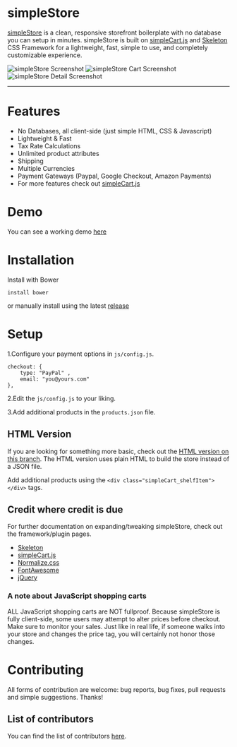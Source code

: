 # simpleStore

[simpleStore](http://cdmedia.github.io/simplestore) is a clean, responsive
storefront boilerplate with no database you can setup in minutes. simpleStore is built on
[simpleCart.js](http://simplecartjs.org) and [Skeleton](http://getskeleton.com)
CSS Framework for a lightweight, fast, simple to use, and completely
customizable experience.

![simpleStore Screenshot](https://raw.githubusercontent.com/cdmedia/simplestore/gh-pages/images/screenshot-v1.1-full.png)
![simpleStore Cart Screenshot](https://raw.githubusercontent.com/cdmedia/simplestore/gh-pages/images/screenshot-v1.1-cart.png)
![simpleStore Detail Screenshot](https://raw.githubusercontent.com/cdmedia/simplestore/gh-pages/images/screenshot-v1.1-detail.png)

---

# Features

* No Databases, all client-side (just simple HTML, CSS & Javascript)
* Lightweight & Fast
* Tax Rate Calculations
* Unlimited product attributes
* Shipping
* Multiple Currencies
* Payment Gateways (Paypal, Google Checkout, Amazon Payments)
* For more features check out [simpleCart.js](http://simplecartjs.org)

# Demo

You can see a working demo [here](http://cdmedia.github.io/simplestore/demo/)


# Installation

Install with Bower

```
install bower
```

or manually install using the latest [release](https://github.com/cdmedia/simplestore/releases/latest)


# Setup

1.Configure your payment options in `js/config.js`.

```
checkout: {
	type: "PayPal" ,
	email: "you@yours.com"
},
```

2.Edit the `js/config.js` to your liking.

3.Add additional products in the `products.json` file.

## HTML Version

If you are looking for something more basic, check out the [HTML version on this
branch](https://github.com/cdmedia/simplestore/tree/simplestore-html).
The HTML version uses plain HTML to build the store instead of a JSON
file.

Add additional products using the `<div class="simpleCart_shelfItem"></div>` tags.


## Credit where credit is due

For further documentation on expanding/tweaking simpleStore, check out the
framework/plugin pages.

* [Skeleton](http://getskeleton.com)
* [simpleCart.js](http://simplecartjs.org)
* [Normalize.css](http://necolas.github.io/normalize.css)
* [FontAwesome](http://fortawesome.github.io/Font-Awesome)
* [jQuery](https://jquery.com/)

### A note about JavaScript shopping carts

ALL JavaScript shopping carts are NOT fullproof. Because simpleStore is fully
client-side, some users may attempt to alter prices before checkout. Make
sure to monitor your sales. Just like in real life, if someone
walks into your store and changes the price tag, you will certainly not honor
those changes.


# Contributing

All forms of contribution are welcome: bug reports, bug fixes, pull requests and simple suggestions. Thanks!


## List of contributors

You can find the list of contributors [here](https://github.com/cdmedia/simplestore/graphs/contributors).
